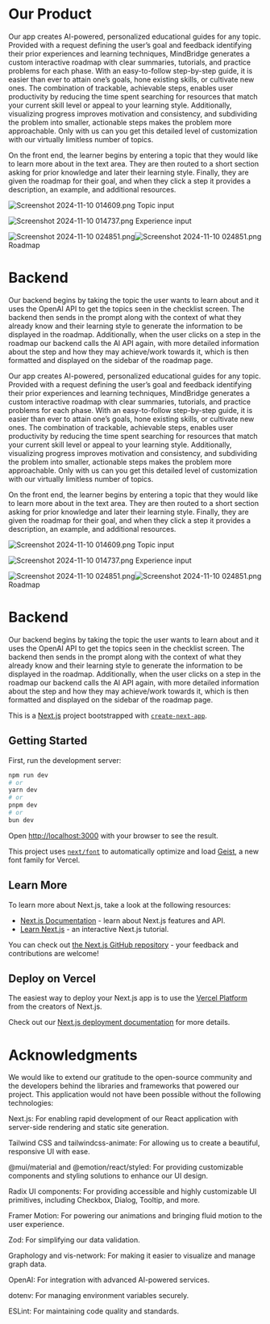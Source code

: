 # Our Product

Our app creates AI-powered, personalized educational guides for any topic. Provided with a request defining the user’s goal and feedback identifying their prior experiences and learning techniques, MindBridge generates a custom interactive roadmap with clear summaries, tutorials, and practice problems for each phase. With an easy-to-follow step-by-step guide, it is easier than ever to attain one’s goals, hone existing skills, or cultivate new ones.  The combination of trackable, achievable steps, enables user productivity by reducing the time spent searching for resources that match your current skill level or appeal to your learning style. Additionally, visualizing progress improves motivation and consistency, and subdividing the problem into smaller, actionable steps makes the problem more approachable. Only with us can you get this detailed level of customization with our virtually limitless number of topics.


On the front end, the learner begins by entering a topic that they would like to learn more about in the text area. They are then routed to a short section asking for prior knowledge and later their learning style. Finally, they are given the roadmap for their goal, and when they click a step it provides a description, an example, and additional resources.

![Screenshot 2024-11-10 014609.png](https://cdn.dorahacks.io/static/files/1931541cf06fc18b468d3214413932d5.png)
Topic input

![Screenshot 2024-11-10 014737.png](https://cdn.dorahacks.io/static/files/193154272573ace2280d00d424cace5a.png)
Experience input

![Screenshot 2024-11-10 024851.png](Uploading...)![Screenshot 2024-11-10 024851.png](https://cdn.dorahacks.io/static/files/1931545a6580706ada0680c4631823cc.png)
Roadmap

# Backend
Our backend begins by taking the topic the user wants to learn about and it uses the OpenAI API to get the topics seen in the checklist screen. The backend then sends in the prompt along with the context of what they already know and their learning style to generate the information to be displayed in the roadmap. Additionally, when the user clicks on a step in the roadmap our backend calls the AI API again, with more detailed information about the step and how they may achieve/work towards it, which is then formatted and displayed on the sidebar of the roadmap page.


Our app creates AI-powered, personalized educational guides for any topic. Provided with a request defining the user’s goal and feedback identifying their prior experiences and learning techniques, MindBridge generates a custom interactive roadmap with clear summaries, tutorials, and practice problems for each phase. With an easy-to-follow step-by-step guide, it is easier than ever to attain one’s goals, hone existing skills, or cultivate new ones.  The combination of trackable, achievable steps, enables user productivity by reducing the time spent searching for resources that match your current skill level or appeal to your learning style. Additionally, visualizing progress improves motivation and consistency, and subdividing the problem into smaller, actionable steps makes the problem more approachable. Only with us can you get this detailed level of customization with our virtually limitless number of topics.


On the front end, the learner begins by entering a topic that they would like to learn more about in the text area. They are then routed to a short section asking for prior knowledge and later their learning style. Finally, they are given the roadmap for their goal, and when they click a step it provides a description, an example, and additional resources.

![Screenshot 2024-11-10 014609.png](https://cdn.dorahacks.io/static/files/1931541cf06fc18b468d3214413932d5.png)
Topic input

![Screenshot 2024-11-10 014737.png](https://cdn.dorahacks.io/static/files/193154272573ace2280d00d424cace5a.png)
Experience input

![Screenshot 2024-11-10 024851.png](Uploading...)![Screenshot 2024-11-10 024851.png](https://cdn.dorahacks.io/static/files/1931545a6580706ada0680c4631823cc.png)
Roadmap

# Backend
Our backend begins by taking the topic the user wants to learn about and it uses the OpenAI API to get the topics seen in the checklist screen. The backend then sends in the prompt along with the context of what they already know and their learning style to generate the information to be displayed in the roadmap. Additionally, when the user clicks on a step in the roadmap our backend calls the AI API again, with more detailed information about the step and how they may achieve/work towards it, which is then formatted and displayed on the sidebar of the roadmap page.


This is a [Next.js](https://nextjs.org) project bootstrapped with [`create-next-app`](https://github.com/vercel/next.js/tree/canary/packages/create-next-app).

## Getting Started

First, run the development server:

```bash
npm run dev
# or
yarn dev
# or
pnpm dev
# or
bun dev
```

Open [http://localhost:3000](http://localhost:3000) with your browser to see the result.

This project uses [`next/font`](https://nextjs.org/docs/app/building-your-application/optimizing/fonts) to automatically optimize and load [Geist](https://vercel.com/font), a new font family for Vercel.

## Learn More

To learn more about Next.js, take a look at the following resources:

- [Next.js Documentation](https://nextjs.org/docs) - learn about Next.js features and API.
- [Learn Next.js](https://nextjs.org/learn) - an interactive Next.js tutorial.

You can check out [the Next.js GitHub repository](https://github.com/vercel/next.js) - your feedback and contributions are welcome!

## Deploy on Vercel

The easiest way to deploy your Next.js app is to use the [Vercel Platform](https://vercel.com/new?utm_medium=default-template&filter=next.js&utm_source=create-next-app&utm_campaign=create-next-app-readme) from the creators of Next.js.

Check out our [Next.js deployment documentation](https://nextjs.org/docs/app/building-your-application/deploying) for more details.

# Acknowledgments

We would like to extend our gratitude to the open-source community and the developers behind the libraries and frameworks that powered our project. This application would not have been possible without the following technologies:

Next.js: For enabling rapid development of our React application with server-side rendering and static site generation.

Tailwind CSS and tailwindcss-animate: For allowing us to create a beautiful, responsive UI with ease.

@mui/material and @emotion/react/styled: For providing customizable components and styling solutions to enhance our UI design.

Radix UI components: For providing accessible and highly customizable UI primitives, including Checkbox, Dialog, Tooltip, and more.

Framer Motion: For powering our animations and bringing fluid motion to the user experience.

Zod: For simplifying our data validation.

Graphology and vis-network: For making it easier to visualize and manage graph data.

OpenAI: For integration with advanced AI-powered services.

dotenv: For managing environment variables securely.

ESLint: For maintaining code quality and standards.
